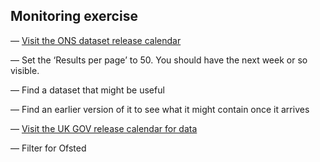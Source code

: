 ## Monitoring exercise

— [Visit the ONS dataset release calendar](https://www.ons.gov.uk/releasecalendar?view=upcoming)

— Set the ‘Results per page’ to 50. You should have the next week or so visible.

— Find a dataset that might be useful

— Find an earlier version of it to see what it might contain once it arrives


— [Visit the UK GOV release calendar for data](https://www.gov.uk/search/research-and-statistics?content_store_document_type=upcoming_statistics&order=updated-newest)

— Filter for Ofsted
